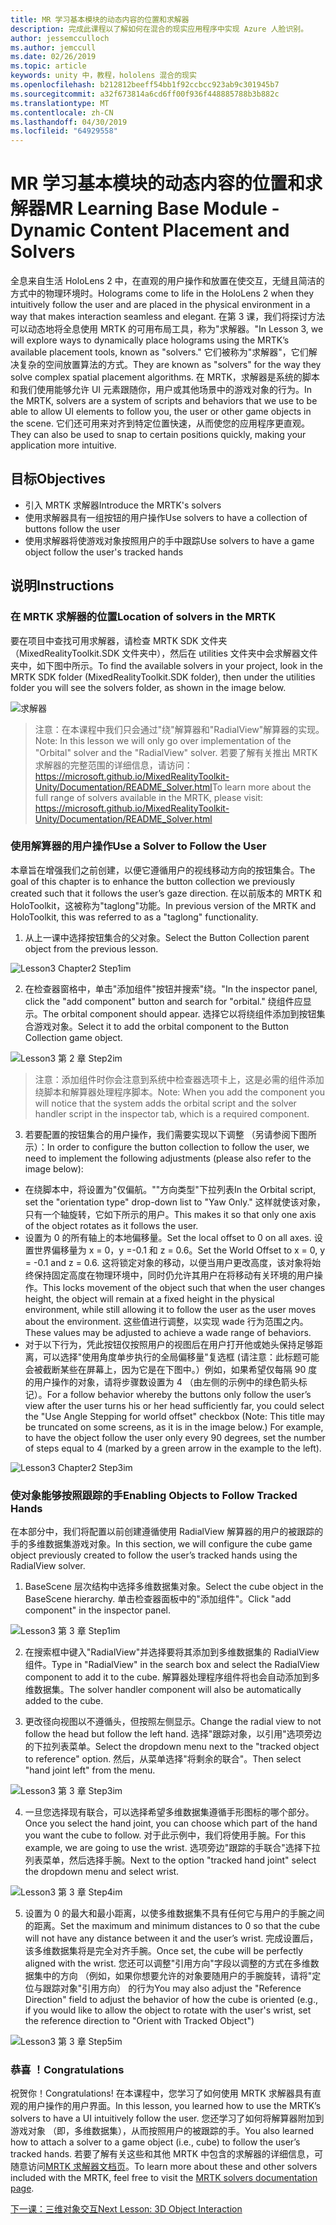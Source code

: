 ```yaml
---
title: MR 学习基本模块的动态内容的位置和求解器
description: 完成此课程以了解如何在混合的现实应用程序中实现 Azure 人脸识别。
author: jessemcculloch
ms.author: jemccull
ms.date: 02/26/2019
ms.topic: article
keywords: unity 中，教程，hololens 混合的现实
ms.openlocfilehash: b212812beeff54bb1f92ccbcc923ab9c301945b7
ms.sourcegitcommit: a32f673814a6cd6ff00f936f448885788b3b882c
ms.translationtype: MT
ms.contentlocale: zh-CN
ms.lasthandoff: 04/30/2019
ms.locfileid: "64929558"
---
```

# <a name="mr-learning-base-module---dynamic-content-placement-and-solvers"></a><span data-ttu-id="6725b-104">MR 学习基本模块的动态内容的位置和求解器</span><span class="sxs-lookup"><span data-stu-id="6725b-104">MR Learning Base Module - Dynamic Content Placement and Solvers</span></span>

<span data-ttu-id="6725b-105">全息来自生活 HoloLens 2 中，在直观的用户操作和放置在使交互，无缝且简洁的方式中的物理环境时。</span><span class="sxs-lookup"><span data-stu-id="6725b-105">Holograms come to life in the HoloLens 2 when they intuitively follow the user and are placed in the physical environment in a way that makes interaction seamless and elegant.</span></span> <span data-ttu-id="6725b-106">在第 3 课，我们将探讨方法可以动态地将全息使用 MRTK 的可用布局工具，称为"求解器。"</span><span class="sxs-lookup"><span data-stu-id="6725b-106">In Lesson 3, we will explore ways to dynamically place holograms using the MRTK’s available placement tools, known as "solvers."</span></span> <span data-ttu-id="6725b-107">它们被称为"求解器"，它们解决复杂的空间放置算法的方式。</span><span class="sxs-lookup"><span data-stu-id="6725b-107">They are known as "solvers" for the way they solve complex spatial placement algorithms.</span></span> <span data-ttu-id="6725b-108">在 MRTK，求解器是系统的脚本和我们使用能够允许 UI 元素跟随你，用户或其他场景中的游戏对象的行为。</span><span class="sxs-lookup"><span data-stu-id="6725b-108">In the MRTK, solvers are a system of scripts and behaviors that we use to be able to allow UI elements to follow you, the user or other game objects in the scene.</span></span> <span data-ttu-id="6725b-109">它们还可用来对齐到特定位置快速，从而使您的应用程序更直观。</span><span class="sxs-lookup"><span data-stu-id="6725b-109">They can also be used to snap to certain positions quickly, making your application more intuitive.</span></span> 

## <a name="objectives"></a><span data-ttu-id="6725b-110">目标</span><span class="sxs-lookup"><span data-stu-id="6725b-110">Objectives</span></span>

* <span data-ttu-id="6725b-111">引入 MRTK 求解器</span><span class="sxs-lookup"><span data-stu-id="6725b-111">Introduce the MRTK's solvers</span></span>
* <span data-ttu-id="6725b-112">使用求解器具有一组按钮的用户操作</span><span class="sxs-lookup"><span data-stu-id="6725b-112">Use solvers to have a collection of buttons follow the user</span></span>
* <span data-ttu-id="6725b-113">使用求解器将使游戏对象按照用户的手中跟踪</span><span class="sxs-lookup"><span data-stu-id="6725b-113">Use solvers to have a game object follow the user's tracked hands</span></span>

## <a name="instructions"></a><span data-ttu-id="6725b-114">说明</span><span class="sxs-lookup"><span data-stu-id="6725b-114">Instructions</span></span>

### <a name="location-of-solvers-in-the-mrtk"></a><span data-ttu-id="6725b-115">在 MRTK 求解器的位置</span><span class="sxs-lookup"><span data-stu-id="6725b-115">Location of solvers in the MRTK</span></span>
 <span data-ttu-id="6725b-116">要在项目中查找可用求解器，请检查 MRTK SDK 文件夹 （MixedRealityToolkit.SDK 文件夹中），然后在 utilities 文件夹中会求解器文件夹中，如下图中所示。</span><span class="sxs-lookup"><span data-stu-id="6725b-116">To find the available solvers in your project, look in the MRTK SDK folder (MixedRealityToolkit.SDK folder), then under the utilities folder you will see the solvers folder, as shown in the image below.</span></span>

![求解器](images/lesson3_chapter1_step1im.PNG)

><span data-ttu-id="6725b-118">注意：在本课程中我们只会通过"绕"解算器和"RadialView"解算器的实现。</span><span class="sxs-lookup"><span data-stu-id="6725b-118">Note: In this lesson we will only go over implementation of the "Orbital" solver and the "RadialView" solver.</span></span> <span data-ttu-id="6725b-119">若要了解有关推出 MRTK 求解器的完整范围的详细信息，请访问： https://microsoft.github.io/MixedRealityToolkit-Unity/Documentation/README_Solver.html</span><span class="sxs-lookup"><span data-stu-id="6725b-119">To learn more about the full range of solvers available in the MRTK, please visit: https://microsoft.github.io/MixedRealityToolkit-Unity/Documentation/README_Solver.html</span></span>

### <a name="use-a-solver-to-follow-the-user"></a><span data-ttu-id="6725b-120">使用解算器的用户操作</span><span class="sxs-lookup"><span data-stu-id="6725b-120">Use a Solver to Follow the User</span></span>
<span data-ttu-id="6725b-121">本章旨在增强我们之前创建，以便它遵循用户的视线移动方向的按钮集合。</span><span class="sxs-lookup"><span data-stu-id="6725b-121">The goal of this chapter is to enhance the button collection we previously created such that it follows the user’s gaze direction.</span></span> <span data-ttu-id="6725b-122">在以前版本的 MRTK 和 HoloToolkit，这被称为"taglong"功能。</span><span class="sxs-lookup"><span data-stu-id="6725b-122">In previous version of the MRTK and HoloToolkit, this was referred to as a "taglong" functionality.</span></span>

1. <span data-ttu-id="6725b-123">从上一课中选择按钮集合的父对象。</span><span class="sxs-lookup"><span data-stu-id="6725b-123">Select the Button Collection parent object from the previous lesson.</span></span>

![Lesson3 Chapter2 Step1im](images/Lesson3_chapter2_step1im.PNG)

2. <span data-ttu-id="6725b-125">在检查器窗格中，单击"添加组件"按钮并搜索"绕。"</span><span class="sxs-lookup"><span data-stu-id="6725b-125">In the inspector panel, click the "add component" button and search for "orbital."</span></span> <span data-ttu-id="6725b-126">绕组件应显示。</span><span class="sxs-lookup"><span data-stu-id="6725b-126">The orbital component should appear.</span></span> <span data-ttu-id="6725b-127">选择它以将绕组件添加到按钮集合游戏对象。</span><span class="sxs-lookup"><span data-stu-id="6725b-127">Select it to add the orbital component to the Button Collection game object.</span></span>

![Lesson3 第 2 章 Step2im](images/Lesson3_Chapter2_step2im.PNG)

><span data-ttu-id="6725b-129">注意：添加组件时你会注意到系统中检查器选项卡上，这是必需的组件添加绕脚本和解算器处理程序脚本。</span><span class="sxs-lookup"><span data-stu-id="6725b-129">Note: When you add the component you will notice that the system adds the orbital script and the solver handler script in the inspector tab, which is a required component.</span></span> 

3. <span data-ttu-id="6725b-130">若要配置的按钮集合的用户操作，我们需要实现以下调整 （另请参阅下图所示）：</span><span class="sxs-lookup"><span data-stu-id="6725b-130">In order to configure the button collection to follow the user, we need to implement the following adjustments (please also refer to the image below):</span></span>
- <span data-ttu-id="6725b-131">在绕脚本中，将设置为"仅偏航。""方向类型"下拉列表</span><span class="sxs-lookup"><span data-stu-id="6725b-131">In the Orbital script, set the "orientation type" drop-down list to "Yaw Only."</span></span> <span data-ttu-id="6725b-132">这样就使该对象，只有一个轴旋转，它如下所示的用户。</span><span class="sxs-lookup"><span data-stu-id="6725b-132">This makes it so that only one axis of the object rotates as it follows the user.</span></span>
- <span data-ttu-id="6725b-133">设置为 0 的所有轴上的本地偏移量。</span><span class="sxs-lookup"><span data-stu-id="6725b-133">Set the local offset to 0 on all axes.</span></span> <span data-ttu-id="6725b-134">设置世界偏移量为 x = 0，y =-0.1 和 z = 0.6。</span><span class="sxs-lookup"><span data-stu-id="6725b-134">Set the World Offset to x = 0, y = -0.1 and z = 0.6.</span></span> <span data-ttu-id="6725b-135">这将锁定对象的移动，以便当用户更改高度，该对象将始终保持固定高度在物理环境中，同时仍允许其用户在将移动有关环境的用户操作。</span><span class="sxs-lookup"><span data-stu-id="6725b-135">This locks movement of the object such that when the user changes height, the object will remain at a fixed height in the physical environment, while still allowing it to follow the user as the user moves about the environment.</span></span> <span data-ttu-id="6725b-136">这些值进行调整，以实现 wade 行为范围之内。</span><span class="sxs-lookup"><span data-stu-id="6725b-136">These values may be adjusted to achieve a wade range of behaviors.</span></span>
- <span data-ttu-id="6725b-137">对于以下行为，凭此按钮仅按照用户的视图后在用户打开他或她头保持足够距离，可以选择"使用角度单步执行的全局偏移量"复选框 (请注意：此标题可能会被截断某些在屏幕上，因为它是在下图中。）例如，如果希望仅每隔 90 度的用户操作的对象，请将步骤数设置为 4 （由左侧的示例中的绿色箭头标记）。</span><span class="sxs-lookup"><span data-stu-id="6725b-137">For a follow behavior whereby the buttons only follow the user’s view after the user turns his or her head sufficiently far, you could select the "Use Angle Stepping for world offset" checkbox (Note: This title may be truncated on some screens, as it is in the image below.) For example, to have the object follow the user only every 90 degrees, set the number of steps equal to 4 (marked by a green arrow in the example to the left).</span></span> 

![Lesson3 Chapter2 Step3im](images/Lesson3_chapter2_step3im.PNG)

### <a name="enabling-objects-to-follow-tracked-hands"></a><span data-ttu-id="6725b-139">使对象能够按照跟踪的手</span><span class="sxs-lookup"><span data-stu-id="6725b-139">Enabling Objects to Follow Tracked Hands</span></span>

<span data-ttu-id="6725b-140">在本部分中，我们将配置以前创建遵循使用 RadialView 解算器的用户的被跟踪的手的多维数据集游戏对象。</span><span class="sxs-lookup"><span data-stu-id="6725b-140">In this section, we will configure the cube game object previously created to follow the user’s tracked hands using the RadialView solver.</span></span>

1. <span data-ttu-id="6725b-141">BaseScene 层次结构中选择多维数据集对象。</span><span class="sxs-lookup"><span data-stu-id="6725b-141">Select the cube object in the BaseScene hierarchy.</span></span> <span data-ttu-id="6725b-142">单击检查器面板中的"添加组件"。</span><span class="sxs-lookup"><span data-stu-id="6725b-142">Click "add component" in the inspector panel.</span></span> 

![Lesson3 第 3 章 Step1im](images/Lesson3_Chapter3_step1im.PNG)

2. <span data-ttu-id="6725b-144">在搜索框中键入"RadialView"并选择要将其添加到多维数据集的 RadialView 组件。</span><span class="sxs-lookup"><span data-stu-id="6725b-144">Type in "RadialView" in the search box and select the RadialView component to add it to the cube.</span></span> <span data-ttu-id="6725b-145">解算器处理程序组件将也会自动添加到多维数据集。</span><span class="sxs-lookup"><span data-stu-id="6725b-145">The solver handler component will also be automatically added to the cube.</span></span>

3. <span data-ttu-id="6725b-146">更改径向视图以不遵循头，但按照左侧显示。</span><span class="sxs-lookup"><span data-stu-id="6725b-146">Change the radial view to not follow the head but follow the left hand.</span></span> <span data-ttu-id="6725b-147">选择"跟踪对象，以引用"选项旁边的下拉列表菜单。</span><span class="sxs-lookup"><span data-stu-id="6725b-147">Select the dropdown menu next to the "tracked object to reference" option.</span></span> <span data-ttu-id="6725b-148">然后，从菜单选择"将剩余的联合"。</span><span class="sxs-lookup"><span data-stu-id="6725b-148">Then select "hand joint left" from the menu.</span></span>

![Lesson3 第 3 章 Step3im](images/Lesson3_chapter3_step3im.PNG)

4. <span data-ttu-id="6725b-150">一旦您选择现有联合，可以选择希望多维数据集遵循手形图标的哪个部分。</span><span class="sxs-lookup"><span data-stu-id="6725b-150">Once you select the hand joint, you can choose which part of the hand you want the cube to follow.</span></span> <span data-ttu-id="6725b-151">对于此示例中，我们将使用手腕。</span><span class="sxs-lookup"><span data-stu-id="6725b-151">For this example, we are going to use the wrist.</span></span> <span data-ttu-id="6725b-152">选项旁边"跟踪的手联合"选择下拉列表菜单，然后选择手腕。</span><span class="sxs-lookup"><span data-stu-id="6725b-152">Next to the option "tracked hand joint" select the dropdown menu and select wrist.</span></span> 

![Lesson3 第 3 章 Step4im](images/Lesson3_chapter3_step4im.PNG)

5. <span data-ttu-id="6725b-154">设置为 0 的最大和最小距离，以使多维数据集不具有任何它与用户的手腕之间的距离。</span><span class="sxs-lookup"><span data-stu-id="6725b-154">Set the maximum and minimum distances to 0 so that the cube will not have any distance between it and the user’s wrist.</span></span> <span data-ttu-id="6725b-155">完成设置后，该多维数据集将是完全对齐手腕。</span><span class="sxs-lookup"><span data-stu-id="6725b-155">Once set, the cube will be perfectly aligned with the wrist.</span></span> <span data-ttu-id="6725b-156">您还可以调整"引用方向"字段以调整的方式在多维数据集中的方向 （例如，如果你想要允许的对象要随用户的手腕旋转，请将"定位与跟踪对象"引用方向） 的行为</span><span class="sxs-lookup"><span data-stu-id="6725b-156">You may also adjust the "Reference Direction" field to adjust the behavior of how the cube is oriented (e.g., if you would like to allow the object to rotate with the user's wrist, set the reference direction to "Orient with Tracked Object")</span></span>

![Lesson3 第 3 章 Step5im](images/Lesson3_chapter3_step5im.PNG)

### <a name="congratulations"></a><span data-ttu-id="6725b-158">恭喜 ！</span><span class="sxs-lookup"><span data-stu-id="6725b-158">Congratulations</span></span>
<span data-ttu-id="6725b-159">祝贺你！</span><span class="sxs-lookup"><span data-stu-id="6725b-159">Congratulations!</span></span> <span data-ttu-id="6725b-160">在本课程中，您学习了如何使用 MRTK 求解器具有直观的用户操作的用户界面。</span><span class="sxs-lookup"><span data-stu-id="6725b-160">In this lesson, you learned how to use the MRTK’s solvers to have a UI intuitively follow the user.</span></span> <span data-ttu-id="6725b-161">您还学习了如何将解算器附加到游戏对象 （即，多维数据集），从而按照用户的被跟踪的手。</span><span class="sxs-lookup"><span data-stu-id="6725b-161">You also learned how to attach a solver to a game object (i.e., cube) to follow the user’s tracked hands.</span></span> <span data-ttu-id="6725b-162">若要了解有关这些和其他 MRTK 中包含的求解器的详细信息，可随意访问[MRTK 求解器文档页](https://microsoft.github.io/MixedRealityToolkit-Unity/Documentation/README_Solver.html)。</span><span class="sxs-lookup"><span data-stu-id="6725b-162">To learn more about these and other solvers included with the MRTK, feel free to visit the [MRTK solvers documentation page](https://microsoft.github.io/MixedRealityToolkit-Unity/Documentation/README_Solver.html).</span></span>

[<span data-ttu-id="6725b-163">下一课：三维对象交互</span><span class="sxs-lookup"><span data-stu-id="6725b-163">Next Lesson: 3D Object Interaction</span></span>](mrlearning-base-ch4.md)


